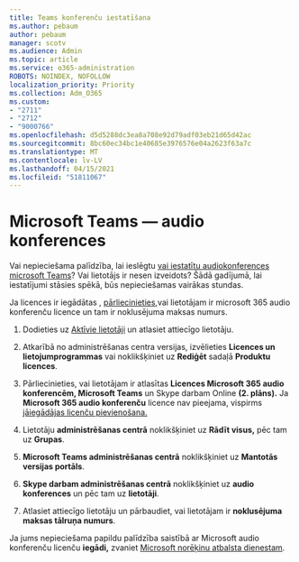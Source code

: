 ```yaml
---
title: Teams konferenču iestatīšana
ms.author: pebaum
author: pebaum
manager: scotv
ms.audience: Admin
ms.topic: article
ms.service: o365-administration
ROBOTS: NOINDEX, NOFOLLOW
localization_priority: Priority
ms.collection: Adm_O365
ms.custom:
- "2711"
- "2712"
- "9000766"
ms.openlocfilehash: d5d5288dc3ea8a708e92d79adf03eb21d65d42ac
ms.sourcegitcommit: 8bc60ec34bc1e40685e3976576e04a2623f63a7c
ms.translationtype: MT
ms.contentlocale: lv-LV
ms.lasthandoff: 04/15/2021
ms.locfileid: "51811067"
---
```

# <a name="microsoft-teams--audio-conferencing"></a>Microsoft Teams — audio konferences

Vai nepieciešama palīdzība, lai ieslēgtu [vai iestatītu audiokonferences microsoft Teams](https://docs.microsoft.com/microsoftteams/set-up-audio-conferencing-in-teams)?  Vai lietotājs ir nesen izveidots? Šādā gadījumā, lai iestatījumi stāsies spēkā, būs nepieciešamas vairākas stundas.

Ja licences ir iegādātas , [pārliecinieties,](https://docs.microsoft.com/microsoftteams/set-up-audio-conferencing-in-teams#step-2-get-and-assign-licenses)vai lietotājam ir microsoft 365 audio konferenču licence un tam ir noklusējuma maksas numurs.

1. Dodieties uz [Aktīvie lietotāji](https://admin.microsoft.com/Adminportal/Home?source=applauncher#/users) un atlasiet attiecīgo lietotāju.

2. Atkarībā no administrēšanas centra versijas, izvēlieties **Licences un lietojumprogrammas** vai noklikšķiniet uz **Rediģēt** sadaļā **Produktu licences**.

3. Pārliecinieties, vai lietotājam ir atlasītas **Licences Microsoft 365 audio konferencēm, Microsoft Teams** un Skype darbam Online **(2. plāns).** Ja **Microsoft 365 audio konferenču** licence nav pieejama, vispirms [jāiegādājas licenču pievienošana.](https://docs.microsoft.com/microsoftteams/teams-add-on-licensing/microsoft-teams-add-on-licensing?tabs=small-business)

4. Lietotāju **administrēšanas centrā** noklikšķiniet uz **Rādīt visus,** pēc tam uz **Grupas**.

5. **Microsoft Teams administrēšanas centrā** noklikšķiniet uz **Mantotās versijas portāls**.

6. **Skype darbam administrēšanas centrā** noklikšķiniet uz **audio konferences** un pēc tam uz **lietotāji**.

7. Atlasiet attiecīgo lietotāju un pārbaudiet, vai lietotājam ir **noklusējuma maksas tālruņa numurs**.

Ja jums nepieciešama papildu palīdzība saistībā ar Microsoft audio konferenču licenču **iegādi,** zvaniet [Microsoft norēķinu atbalsta dienestam](https://docs.microsoft.com/microsoft-365/admin/contact-support-for-business-products?view=o365-worldwide#phone-support).
